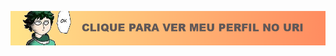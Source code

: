 [![](https://github.com/GustavoCunhaLacerda/URI/blob/master/_img/perfil_FINAL.png)](https://www.urionlinejudge.com.br/judge/pt/profile/357363)


